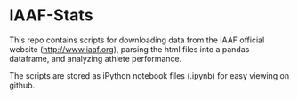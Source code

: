# IAAF-Stats

This repo contains scripts for downloading data from the IAAF official website (http://www.iaaf.org), parsing the html files into a pandas dataframe, and analyzing athlete performance.

The scripts are stored as iPython notebook files (.ipynb) for easy viewing on github. 
